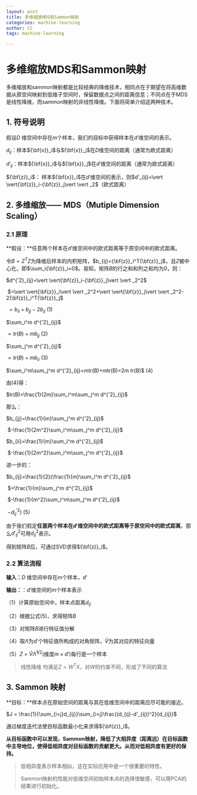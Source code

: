 ```yaml
---
layout: post
title: 多维缩放MDS和Sammon映射
categories: machine-learning
author: CC
tags: machine-learning

---
```


# 多维缩放MDS和Sammon映射

多维缩放和sammon映射都是比较经典的降维技术，相同点在于期望在将高维数据从原空间映射到低维子空间时，保留数据点之间的距离信息；不同点在于MDS是线性降维，而sammon映射的非线性降维。下面将简单介绍这两种技术。



## 1. 符号说明

假设$D$ 维空间中存在$m$个样本，我们的目标中获得样本在$d'$维空间的表示。

$d_{ij}$：样本${\bf{x}}_i$与${\bf{x}}_j$在$D$维空间的距离（通常为欧式距离）

$d'_{ij}$：样本${\bf{x}}_i$与${\bf{x}}_j$在$d'$维空间的距离（通常为欧式距离）

${\bf{z}}_i$： 样本${\bf{x}}_i$在$d'$维空间的表示，则$d'_{ij}=\vert \vert{\bf{z}}_i-{\bf{z}}_j\vert \vert _2$（欧式距离）



## 2. 多维缩放—— MDS（Mutiple Dimension Scaling）

### 2.1 原理

**假设：**任意两个样本在$d'$维空间中的欧式距离等于原空间中的欧式距离。

令$B =Z^TZ$为降维后样本的内积矩阵，$b_{ij}={\bf{z}}_i^T{\bf{z}}_j$，且$Z$被中心化，即$\sum_i{\bf{z}}_i=0$。易知，矩阵$B$的行之和和列之和均为0，则：

$d^{'2}_{ij}=\vert \vert{\bf{z}}_i-{\bf{z}}_j\vert \vert _2^2$

​      $=\vert \vert{\bf{z}}_i\vert \vert _2^2+\vert \vert{\bf{z}}_j\vert \vert _2^2-2{\bf{z}}_i^T{\bf{z}}_j$

​      $=b_{ii}+b_{jj}-2b_{ij}$ (1)

$\sum_i^m d^{'2}_{ij}$

$=tr(B)+mb_{jj}$ (2)

$\sum_j^m d^{'2}_{ij}$

$=tr(B)+mb_{ii}$ (3)

$\sum_i^m\sum_j^m d^{'2}_{ij}=mtr(B)+mtr(B)=2m tr(B)$ (4)

由(4)得：

$tr(B)=\frac{1}{2m}\sum_i^m\sum_j^m d^{'2}_{ij}$

那么：

$b_{jj}=\frac{1}{m}\sum_j^m d^{'2}_{ij}$

​	   $-\frac{1}{2m^2}\sum_i^m\sum_j^m d^{'2}_{ij}$

$b_{ii}=\frac{1}{m}\sum_i^m d^{'2}_{ij}$

​	  $-\frac{1}{2m^2}\sum_i^m\sum_j^m d^{'2}_{ij}$

进一步的：

$b_{ij}=\frac{1}{2}(\frac{1}{m}\sum_i^m d^{'2}_{ij}$

​	 $+\frac{1}{m}\sum_j^m d^{'2}_{ij}$

​        $-\frac{1}{m^2}\sum_i^m\sum_j^m d^{'2}_{ij}$

​        $-d^{'2}_{ij})$ (5)

由于我们假定**任意两个样本在$d'$维空间中的欧式距离等于原空间中的欧式距离**，那么$d'^{2}_{ij}$可用$d^{2}_{ij}$表示。

得到矩阵$B$后，可通过SVD求得${\bf{z}}_i$。

### 2.2 算法流程

**输入：**$D$ 维空间中存在$m$个样本，$d'$

**输出：**：$d'$维空间的$m$个样本表示

（1）计算原始空间中，样本点距离$d_{ij}$

（2）根据公式(5)，求得矩阵$B$

（3）对矩阵$B$进行特征值分解

（4）取$\hat{\Lambda}$为$d'$个特征值所构成的对角矩阵，$\hat{V}$为其对应的特征向量

（5）$Z$ = $\hat{V}\hat{\Lambda}^{1/2}$(维度$m\times d'$)每行是一个样本



> 线性降维 均满足$Z=W^TX$，对$W$的约束不同，形成了不同的算法



## 3. Sammon 映射

**目标：**样本点在原始空间的距离与其在低维空间中的距离应尽可能的接近。

$J = \frac{1}{\sum_{i<j}d_{ij}}\sum_{i<j}\frac{(d_{ij}-d'_{ij})^2}{d_{ij}}$

通过梯度迭代法使目标函数最小化来求得${\bf{z}}_i$。

**从目标函数中可以发现，Sammon映射，降低了大相异度（距离远）在目标函数中主导地位，使得低相异度对目标函数的贡献更大。从而对低相异度有更好的保持。**



> 低相异度表示样本相似，这在实际应用中是一个很重要的特性。
>
> Sammon映射的性能对低维空间初始样本点的选择很敏感，可以用PCA的结果进行初始化。

